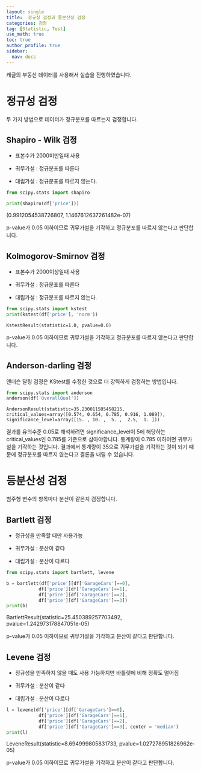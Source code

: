 ```yaml
---
layout: single
title:  정규성 검정과 등분산성 검정
categories: 검정
tag: [Statistic, Test]
use_math: true
toc: true
author_profile: true
sidebar:
  nav: docs
---
```


캐글의 부동산 데이터를 사용해서 실습을 진행하였습니다.

# 정규성 검정

두 가지 방법으로 데이터가 정규분포를 따르는지 검정합니다.

## Shapiro - Wilk 검정
 - 표본수가 2000미만일때 사용

 - 귀무가설 : 정규분포를 따른다
 - 대립가설 : 정규분포를 따르지 않는다.

```python
from scipy.stats import shapiro

print(shapiro(df['price']))
```
(0.9912054538726807, 1.1467612637261482e-07)

p-value가 0.05 이하이므로 귀무가설을 기각하고 정규분포를 따르지 않는다고 판단합니다.

## Kolmogorov-Smirnov 검정
 - 표본수가 2000이상일때 사용

 - 귀무가설 : 정규분포를 따른다
 - 대립가설 : 정규분포를 따르지 않는다.

```python
from scipy.stats import kstest
print(kstest(df['price'], 'norm'))
```
```
KstestResult(statistic=1.0, pvalue=0.0)
```
p-value가 0.05 이하이므로 귀무가설을 기각하고 정규분포를 따르지 않는다고 판단합니다.

## Anderson-darling 검정

앤더슨 달링 검정은 KStest를 수정한 것으로 더 강력하게 검정하는 방법입니다.

```python
from scipy.stats import anderson
anderson(df['OverallQual'])
```
```
AndersonResult(statistic=35.230011585458215, critical_values=array([0.574, 0.654, 0.785, 0.916, 1.089]), significance_level=array([15. , 10. ,  5. ,  2.5,  1. ]))
```
결과를 유의수준 0.05로 해석하려면 significance_level이 5에 해당하는 critical_values인 0.785를 기준으로 삼아야합니다. 통계량이 0.785 이하이면 귀무가설을 기각하는 것입니다. 결과에서 통계량이 35으로 귀무가설을 기각하는 것이 되기 때문에 정규분포를 따르지 않는다고 결론을 내릴 수 있습니다. 

# 등분산성 검정

범주형 변수의 항목마다 분산이 같은지 검정합니다.

## Bartlett 검정
 - 정규성을 만족할 때만 사용가능

 - 귀무가설 : 분산이 같다
 - 대립가설 : 분산이 다르다

```python
from scipy.stats import bartlett, levene

b = bartlett(df['price'][df['GarageCars']==0], 
            df['price'][df['GarageCars']==1], 
            df['price'][df['GarageCars']==2], 
            df['price'][df['GarageCars']==3])
print(b)
```
BartlettResult(statistic=25.450389257703492, pvalue=1.242973178847051e-05)

p-value가 0.05 이하이므로 귀무가설을 기각하고 분산이 같다고 판단합니다.

## Levene 검정 
 - 정규성을 만족하지 않을 때도 사용 가능하지만 바틀렛에 비해 정확도 떨어짐

 - 귀무가설 : 분산이 같다
 - 대립가설 : 분산이 다르다

```python
l = levene(df['price'][df['GarageCars']==0],
            df['price'][df['GarageCars']==1],
            df['price'][df['GarageCars']==2],
            df['price'][df['GarageCars']==3], center = 'median')
print(l)
```
LeveneResult(statistic=8.694999805831733, pvalue=1.027278951826962e-05)

p-value가 0.05 이하이므로 귀무가설을 기각하고 분산이 같다고 판단합니다.